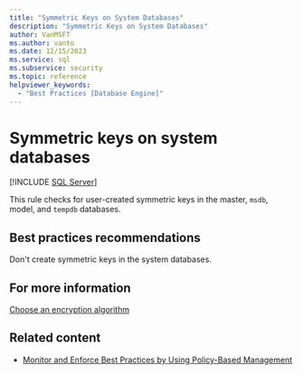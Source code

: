 ```yaml
---
title: "Symmetric Keys on System Databases"
description: "Symmetric Keys on System Databases"
author: VanMSFT
ms.author: vanto
ms.date: 12/15/2023
ms.service: sql
ms.subservice: security
ms.topic: reference
helpviewer_keywords:
  - "Best Practices [Database Engine]"
---
```

# Symmetric keys on system databases

[!INCLUDE [SQL Server](../../includes/applies-to-version/sqlserver.md)]

This rule checks for user-created symmetric keys in the master, `msdb`, model, and `tempdb` databases.

## Best practices recommendations

Don't create symmetric keys in the system databases.

## For more information

[Choose an encryption algorithm](../security/encryption/choose-an-encryption-algorithm.md)

## Related content

- [Monitor and Enforce Best Practices by Using Policy-Based Management](monitor-and-enforce-best-practices-by-using-policy-based-management.md)
